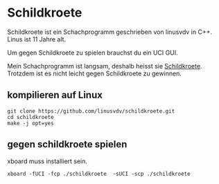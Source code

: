 # Schildkroete

Schildkroete ist ein Schachprogramm geschrieben von linusvdv in C++. Linus ist 11 Jahre alt.

Um gegen Schildkroete zu spielen brauchst du ein UCI GUI. 

Mein Schachprogramm ist langsam, deshalb heisst sie [Schildkroete](https://de.wikipedia.org/wiki/Schildkr%C3%B6ten). Trotzdem ist es nicht leicht gegen Schildkroete zu gewinnen.

## kompilieren auf Linux

```
git clone https://github.com/linusvdv/schildkroete.git
cd schildkroete
make -j opt=yes
```

## gegen schildkroete spielen

xboard muss installiert sein.

```xboard -fUCI -fcp ./schildkroete  -sUCI -scp ./schildkroete```

